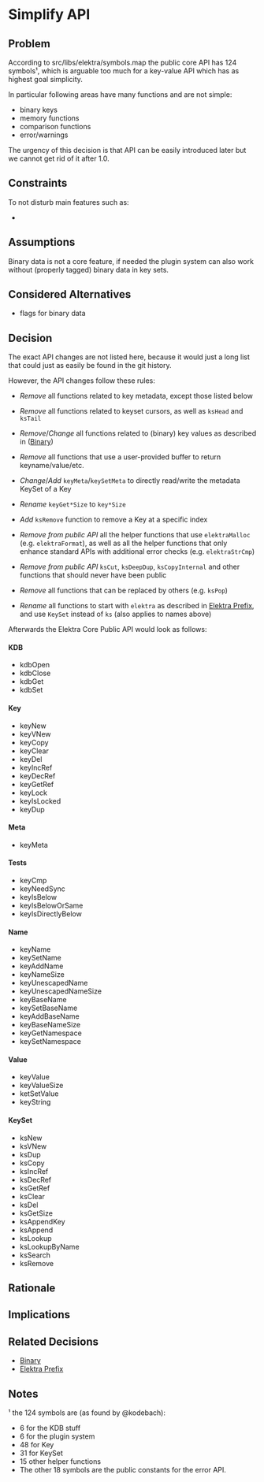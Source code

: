# Simplify API

## Problem

According to src/libs/elektra/symbols.map the public core API has 124 symbols¹, which
is arguable too much for a key-value API which has as highest goal simplicity.

In particular following areas have many functions and are not simple:

- binary keys
- memory functions
- comparison functions
- error/warnings

The urgency of this decision is that API can be easily introduced later but we cannot
get rid of it after 1.0.

## Constraints

To not disturb main features such as:

-

## Assumptions

Binary data is not a core feature, if needed the plugin system can also work without (properly tagged) binary data in key sets.

## Considered Alternatives

- flags for binary data

## Decision

The exact API changes are not listed here, because it would just a long list that could just as easily be found in the git history.

However, the API changes follow these rules:

- _Remove_ all functions related to key metadata, except those listed below
- _Remove_ all functions related to keyset cursors, as well as `ksHead` and `ksTail`
- _Remove_/_Change_ all functions related to (binary) key values as described in ([Binary](binary.md))
- _Remove_ all functions that use a user-provided buffer to return keyname/value/etc.
- _Change_/_Add_ `keyMeta`/`keySetMeta` to directly read/write the metadata KeySet of a Key
- _Rename_ `keyGet*Size` to `key*Size`
- _Add_ `ksRemove` function to remove a Key at a specific index
- _Remove from public API_ all the helper functions that use `elektraMalloc` (e.g. `elektraFormat`), as well as all the helper functions that only enhance standard APIs with additional error checks (e.g. `elektraStrCmp`)
- _Remove from public API_ `ksCut`, `ksDeepDup`, `ksCopyInternal` and other functions that should never have been public

- _Remove_ all functions that can be replaced by others (e.g. `ksPop`)
- _Rename_ all functions to start with `elektra` as described in [Elektra Prefix](elektra_prefix.md), and use `KeySet` instead of `ks` (also applies to names above)

Afterwards the Elektra Core Public API would look as follows:

#### KDB

- kdbOpen
- kdbClose
- kdbGet
- kdbSet

#### Key

- keyNew
- keyVNew
- keyCopy
- keyClear
- keyDel
- keyIncRef
- keyDecRef
- keyGetRef
- keyLock
- keyIsLocked
- keyDup

#### Meta

- keyMeta

#### Tests

- keyCmp
- keyNeedSync
- keyIsBelow
- keyIsBelowOrSame
- keyIsDirectlyBelow

#### Name

- keyName
- keySetName
- keyAddName
- keyNameSize
- keyUnescapedName
- keyUnescapedNameSize
- keyBaseName
- keySetBaseName
- keyAddBaseName
- keyBaseNameSize
- keyGetNamespace
- keySetNamespace

#### Value

- keyValue
- keyValueSize
- ketSetValue
- keyString

#### KeySet

- ksNew
- ksVNew
- ksDup
- ksCopy
- ksIncRef
- ksDecRef
- ksGetRef
- ksClear
- ksDel
- ksGetSize
- ksAppendKey
- ksAppend
- ksLookup
- ksLookupByName
- ksSearch
- ksRemove

## Rationale

## Implications

## Related Decisions

- [Binary](binary.md)
- [Elektra Prefix](elektra_prefix.md)

## Notes

¹ the 124 symbols are (as found by @kodebach):

- 6 for the KDB stuff
- 6 for the plugin system
- 48 for Key
- 31 for KeySet
- 15 other helper functions
- The other 18 symbols are the public constants for the error API.
